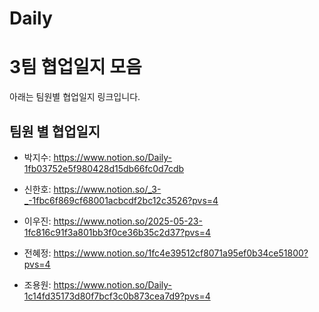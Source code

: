 # Daily
# 3팀 협업일지 모음

아래는 팀원별 협업일지 링크입니다. 

## 팀원 별 협업일지

- 박지수: https://www.notion.so/Daily-1fb03752e5f980428d15db66fc0d7cdb

- 신한호: https://www.notion.so/_3-_-1fbc6f869cf68001acbcdf2bc12c3526?pvs=4

- 이우진: https://www.notion.so/2025-05-23-1fc816c91f3a801bb3f0ce36b35c2d37?pvs=4

- 전혜정: https://www.notion.so/1fc4e39512cf8071a95ef0b34ce51800?pvs=4

- 조용원: https://www.notion.so/Daily-1c14fd35173d80f7bcf3c0b873cea7d9?pvs=4
